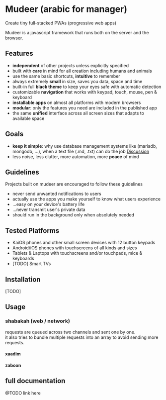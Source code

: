 # Mudeer (arabic for manager)
Create tiny full-stacked PWAs (progressive web apps)  

Mudeer is a javascript framework that runs both on the server and the browser.  

## Features
* **independent** of other projects unless explicitly specified
* built with **care** in mind for all creation including humans and animals
* use the same basic shortcuts, **intuitive** to remember
* always extremely **small** in size, saves you data, space and time
* built-in full **black theme** to keep your eyes safe with automatic detection
* customizable **navigation** that works with keypad, touch, mouse, pen & keyboard
* **installable apps** on almost all platforms with modern browsers
* **modular**: only the features you need are included in the published app
* the same **unified** interface across all screen sizes that adapts to available space

## Goals
* **keep it simple**: why use database management systems like (mariadb, mongodb, ...),
  when a text file (.md, .txt) can do the job [Discussion](Philosophy/Databases.md)
* less noise, less clutter, more automation, more **peace** of mind

## Guidelines
Projects built on mudeer are encouraged to follow these guidelines  

* never send unwanted notifications to users
* actually use the apps you make yourself to know what users experience
* ...easy on your device's battery life
* ...never transmit user's private data
* should run in the background only when absolutely needed

## Tested Platforms

* KaiOS phones and other small screen devices with 12 button keypads
* Android/iOS phones with touchscreens of all kinds and sizes
* Tablets & Laptops with touchscreens and/or touchpads, mice & keyboards
* [TODO] Smart TVs

## Installation
[TODO]


## Usage

### shabakah (web / network)
requests are queued across two channels and sent one by one.  
it also tries to bundle multiple requests into an array to avoid sending more requests.
#### xaadim

#### zaboon


## full documentation
 
@TODO link here














 
